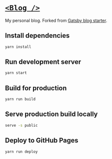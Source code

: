 # [`<Blog />`](https://colinrcummings.github.io/blog/)

My personal blog. Forked from [Gatsby blog starter](https://github.com/gatsbyjs/gatsby-starter-blog).

## Install dependencies

```sh
yarn install
```

## Run development server

```sh
yarn start
```

## Build for production

```sh
yarn run build
```

## Serve production build locally

```sh
serve -s public
```

## Deploy to GitHub Pages

```sh
yarn run deploy
```
